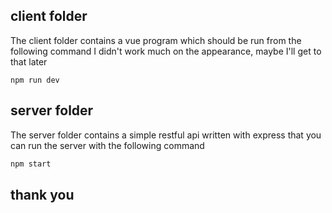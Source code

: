 
## client folder
The client folder contains a vue program
which should be run from the following command
I didn't work much on the appearance, maybe I'll get to that later
```
npm run dev
```


## server folder

The server folder contains a simple restful api written with express that you can run the server with the following command

```bash
npm start
```
    
## thank you

